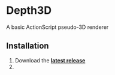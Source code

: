 # Depth3D

A basic ActionScript pseudo-3D renderer


## Installation
1. Download the [**latest release**](https://github.com/DeMineArchiver/Depth3D/releases)
2. 